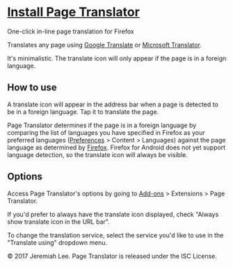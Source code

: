 # [Install Page Translator](https://addons.mozilla.org/en-US/firefox/addon/jxl-page-translator/)

One-click in-line page translation for Firefox

Translates any page using [Google Translate](https://translate.google.com/manager/website/) or [Microsoft Translator](https://msdn.microsoft.com/en-us/library/mt146808.aspx).

It's minimalistic. The translate icon will only appear if the page is in a foreign language.


## How to use

A translate icon will appear in the address bar when a page is detected to be in a foreign language. Tap it to translate the page.

Page Translator determines if the page is in a foreign language by comparing the list of languages you have specified in Firefox as your preferred languages (<a href="about:preferences#content">Preferences</a> > Content > Languages) against the page language as determined by <a href="https://developer.mozilla.org/en-US/Add-ons/WebExtensions/API/tabs/detectLanguage">Firefox</a>. Firefox for Android does not yet support language detection, so the translate icon will always be visible.


## Options

Access Page Translator's options by going to <a href="about:addons">Add-ons</a> > Extensions > Page Translator.

If you'd prefer to always have the translate icon displayed, check "Always show translate icon in the URL bar".

To change the translation service, select the service you'd like to use in the "Translate using" dropdown menu.


© 2017 Jeremiah Lee. Page Translator is released under the ISC License.